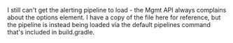 I still can't get the alerting pipeline to load - the Mgmt API always complains about the options element. I have a
copy of the file here for reference, but the pipeline is instead being loaded via the default pipelines command
that's included in build.gradle.
